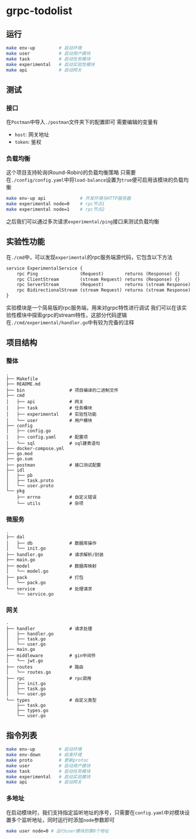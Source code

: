 # grpc-todolist

## 运行
```bash
make env-up         # 启动环境
make user           # 启动用户摸块
make task           # 启动任务模块
make experimental   # 启动实验性模块
make api            # 启动网关
```

## 测试
### 接口
在`Postman`中导入`./postman`文件夹下的配置即可
需要编辑的变量有
- `host`: 网关地址
- `token`: 鉴权
### 负载均衡
这个项目支持轮询(Round-Robin)的负载均衡策略
只需要在`./config/config.yaml`中将`load-balance`设置为`true`便可启用该模块的负载均衡
```bash
make env-up api             # 开发环境与HTTP服务器
make experimental node=0    # rpc节点1
make experimental node=1    # rpc节点2
```
之后我们可以通过多次请求`experimental/ping`接口来测试负载均衡
## 实验性功能
在`./cmd`中，可以发现`experimental`的rpc服务端源代码，它包含以下方法
```proto
service ExperimentalService {
    rpc Ping                (Request)        returns (Response) {}          // Unary请求
    rpc ClientStream        (stream Request) returns (Response) {}          // 客户端发送流式请求
    rpc ServerStream        (Request)        returns (stream Response) {}   // 服务端回复流式请求
    rpc BidirectionalStream (stream Request) returns (stream Response) {}   // 双向流式请求
}
```
实验模块是一个简易版的rpc服务端，用来对grpc特性进行调试
我们可以在该实验性模块中探索grpc的stream特性，这部分代码逻辑在`./cmd/experimental/handler.go`中有较为完备的注释
## 项目结构
### 整体
```
.
├── Makefile
├── README.md
├── bin                 # 项目编译的二进制文件
├── cmd
│   ├── api             # 网关
│   ├── task            # 任务模块
│   ├── experimental    # 实验性功能
│   └── user            # 用户模块
├── config
│   ├── config.go
│   ├── config.yaml     # 配置项
│   └── sql             # sql建表语句
├── docker-compose.yml
├── go.mod
├── go.sum
├── postman             # 接口测试配置
├── idl
│   ├── pb
│   ├── task.proto
│   └── user.proto
└── pkg
    ├── errno           # 自定义错误
    └── utils           # 杂项
```
### 微服务
```
.
├── dal
│   ├── db              # 数据库操作
│   └── init.go
├── handler.go          # 请求解析/封装
├── main.go
├── model               # 数据库映射
│   └── model.go
├── pack                # 打包
│   └── pack.go
└── service             # 处理请求
    └── service.go
```
### 网关
```
.
├── handler             # 请求处理
│   ├── handler.go
│   ├── task.go
│   └── user.go
├── main.go
├── middleware          # gin中间件
│   └── jwt.go
├── routes              # 路由
│   └── routes.go
├── rpc                 # rpc调用
│   ├── init.go
│   ├── task.go
│   └── user.go
└── types               # 自定义类型
    ├── task.go
    ├── types.go
    └── user.go
```

## 指令列表
```bash
make env-up         # 启动环境
make env-down       # 结束环境
make proto          # 更新protoc
make user           # 启动用户摸块
make task           # 启动任务模块
make experimental   # 启动实验模块
make api            # 启动网关
```
### 多地址
在启动模块时，我们支持指定监听地址的序号，只需要在`config.yaml`中对模块设置多个监听地址，同时运行时添加`node`参数即可
```bash
make user node=0 # 运行user模块的第0个地址
```